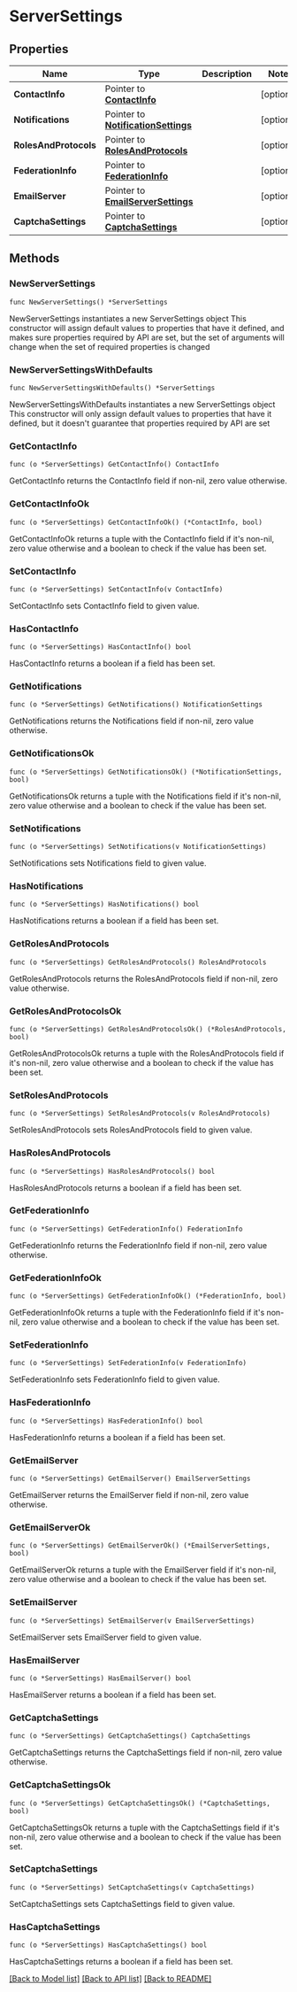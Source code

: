 # ServerSettings

## Properties

Name | Type | Description | Notes
------------ | ------------- | ------------- | -------------
**ContactInfo** | Pointer to [**ContactInfo**](ContactInfo.md) |  | [optional] 
**Notifications** | Pointer to [**NotificationSettings**](NotificationSettings.md) |  | [optional] 
**RolesAndProtocols** | Pointer to [**RolesAndProtocols**](RolesAndProtocols.md) |  | [optional] 
**FederationInfo** | Pointer to [**FederationInfo**](FederationInfo.md) |  | [optional] 
**EmailServer** | Pointer to [**EmailServerSettings**](EmailServerSettings.md) |  | [optional] 
**CaptchaSettings** | Pointer to [**CaptchaSettings**](CaptchaSettings.md) |  | [optional] 

## Methods

### NewServerSettings

`func NewServerSettings() *ServerSettings`

NewServerSettings instantiates a new ServerSettings object
This constructor will assign default values to properties that have it defined,
and makes sure properties required by API are set, but the set of arguments
will change when the set of required properties is changed

### NewServerSettingsWithDefaults

`func NewServerSettingsWithDefaults() *ServerSettings`

NewServerSettingsWithDefaults instantiates a new ServerSettings object
This constructor will only assign default values to properties that have it defined,
but it doesn't guarantee that properties required by API are set

### GetContactInfo

`func (o *ServerSettings) GetContactInfo() ContactInfo`

GetContactInfo returns the ContactInfo field if non-nil, zero value otherwise.

### GetContactInfoOk

`func (o *ServerSettings) GetContactInfoOk() (*ContactInfo, bool)`

GetContactInfoOk returns a tuple with the ContactInfo field if it's non-nil, zero value otherwise
and a boolean to check if the value has been set.

### SetContactInfo

`func (o *ServerSettings) SetContactInfo(v ContactInfo)`

SetContactInfo sets ContactInfo field to given value.

### HasContactInfo

`func (o *ServerSettings) HasContactInfo() bool`

HasContactInfo returns a boolean if a field has been set.

### GetNotifications

`func (o *ServerSettings) GetNotifications() NotificationSettings`

GetNotifications returns the Notifications field if non-nil, zero value otherwise.

### GetNotificationsOk

`func (o *ServerSettings) GetNotificationsOk() (*NotificationSettings, bool)`

GetNotificationsOk returns a tuple with the Notifications field if it's non-nil, zero value otherwise
and a boolean to check if the value has been set.

### SetNotifications

`func (o *ServerSettings) SetNotifications(v NotificationSettings)`

SetNotifications sets Notifications field to given value.

### HasNotifications

`func (o *ServerSettings) HasNotifications() bool`

HasNotifications returns a boolean if a field has been set.

### GetRolesAndProtocols

`func (o *ServerSettings) GetRolesAndProtocols() RolesAndProtocols`

GetRolesAndProtocols returns the RolesAndProtocols field if non-nil, zero value otherwise.

### GetRolesAndProtocolsOk

`func (o *ServerSettings) GetRolesAndProtocolsOk() (*RolesAndProtocols, bool)`

GetRolesAndProtocolsOk returns a tuple with the RolesAndProtocols field if it's non-nil, zero value otherwise
and a boolean to check if the value has been set.

### SetRolesAndProtocols

`func (o *ServerSettings) SetRolesAndProtocols(v RolesAndProtocols)`

SetRolesAndProtocols sets RolesAndProtocols field to given value.

### HasRolesAndProtocols

`func (o *ServerSettings) HasRolesAndProtocols() bool`

HasRolesAndProtocols returns a boolean if a field has been set.

### GetFederationInfo

`func (o *ServerSettings) GetFederationInfo() FederationInfo`

GetFederationInfo returns the FederationInfo field if non-nil, zero value otherwise.

### GetFederationInfoOk

`func (o *ServerSettings) GetFederationInfoOk() (*FederationInfo, bool)`

GetFederationInfoOk returns a tuple with the FederationInfo field if it's non-nil, zero value otherwise
and a boolean to check if the value has been set.

### SetFederationInfo

`func (o *ServerSettings) SetFederationInfo(v FederationInfo)`

SetFederationInfo sets FederationInfo field to given value.

### HasFederationInfo

`func (o *ServerSettings) HasFederationInfo() bool`

HasFederationInfo returns a boolean if a field has been set.

### GetEmailServer

`func (o *ServerSettings) GetEmailServer() EmailServerSettings`

GetEmailServer returns the EmailServer field if non-nil, zero value otherwise.

### GetEmailServerOk

`func (o *ServerSettings) GetEmailServerOk() (*EmailServerSettings, bool)`

GetEmailServerOk returns a tuple with the EmailServer field if it's non-nil, zero value otherwise
and a boolean to check if the value has been set.

### SetEmailServer

`func (o *ServerSettings) SetEmailServer(v EmailServerSettings)`

SetEmailServer sets EmailServer field to given value.

### HasEmailServer

`func (o *ServerSettings) HasEmailServer() bool`

HasEmailServer returns a boolean if a field has been set.

### GetCaptchaSettings

`func (o *ServerSettings) GetCaptchaSettings() CaptchaSettings`

GetCaptchaSettings returns the CaptchaSettings field if non-nil, zero value otherwise.

### GetCaptchaSettingsOk

`func (o *ServerSettings) GetCaptchaSettingsOk() (*CaptchaSettings, bool)`

GetCaptchaSettingsOk returns a tuple with the CaptchaSettings field if it's non-nil, zero value otherwise
and a boolean to check if the value has been set.

### SetCaptchaSettings

`func (o *ServerSettings) SetCaptchaSettings(v CaptchaSettings)`

SetCaptchaSettings sets CaptchaSettings field to given value.

### HasCaptchaSettings

`func (o *ServerSettings) HasCaptchaSettings() bool`

HasCaptchaSettings returns a boolean if a field has been set.


[[Back to Model list]](../README.md#documentation-for-models) [[Back to API list]](../README.md#documentation-for-api-endpoints) [[Back to README]](../README.md)


